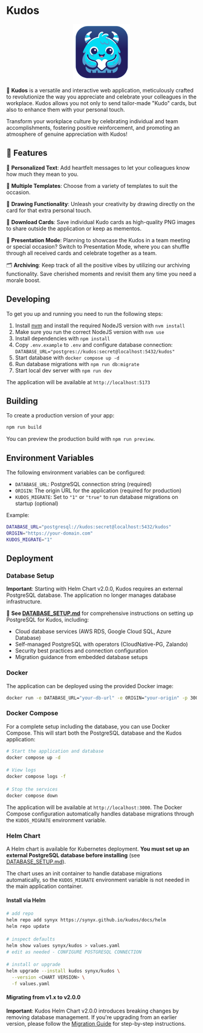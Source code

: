 # Kudos

<div align="center">
    <img width="150" src="res/kudo-monster.svg" alt="Kudo Monster">
</div>

👏 **Kudos** is a versatile and interactive web application, meticulously crafted to revolutionize the way you appreciate and celebrate your colleagues in the workplace. Kudos allows you not only to send tailor-made "Kudo" cards, but also to enhance them with your personal touch.

Transform your workplace culture by celebrating individual and team accomplishments, fostering positive reinforcement, and promoting an atmosphere of genuine appreciation with Kudos!

## 🌟 Features

📝 **Personalized Text**: Add heartfelt messages to let your colleagues know how much they mean to you.

🎴 **Multiple Templates**: Choose from a variety of templates to suit the occasion.

🎨 **Drawing Functionality**: Unleash your creativity by drawing directly on the card for that extra personal touch.

💾 **Download Cards**: Save individual Kudo cards as high-quality PNG images to share outside the application or keep as mementos.

🎉 **Presentation Mode**:
Planning to showcase the Kudos in a team meeting or special occasion? Switch to Presentation Mode, where you can shuffle through all received cards and celebrate together as a team.

🗂 **Archiving**:
Keep track of all the positive vibes by utilizing our archiving functionality. Save cherished moments and revisit them any time you need a morale boost.

## Developing

To get you up and running you need to run the following steps:

1. Install [nvm](https://github.com/nvm-sh/nvm#installing-and-updating) and install the required NodeJS version with `nvm install`
2. Make sure you run the correct NodeJS version with `nvm use`
3. Install dependencies with `npm install`
4. Copy `.env.example` to `.env` and configure database connection: `DATABASE_URL="postgres://kudos:secret@localhost:5432/kudos"`
5. Start database with `docker compose up -d`
6. Run database migrations with `npm run db:migrate`
7. Start local dev server with `npm run dev`

The application will be available at `http://localhost:5173`

## Building

To create a production version of your app:

```bash
npm run build
```

You can preview the production build with `npm run preview`.

## Environment Variables

The following environment variables can be configured:

- `DATABASE_URL`: PostgreSQL connection string (required)
- `ORIGIN`: The origin URL for the application (required for production)
- `KUDOS_MIGRATE`: Set to `"1"` or `"true"` to run database migrations on startup (optional)

Example:
```bash
DATABASE_URL="postgresql://kudos:secret@localhost:5432/kudos"
ORIGIN="https://your-domain.com"
KUDOS_MIGRATE="1"
```

## Deployment

### Database Setup

**Important**: Starting with Helm Chart v2.0.0, Kudos requires an external PostgreSQL database. The application no longer manages database infrastructure.

📖 **See [DATABASE_SETUP.md](DATABASE_SETUP.md)** for comprehensive instructions on setting up PostgreSQL for Kudos, including:
- Cloud database services (AWS RDS, Google Cloud SQL, Azure Database)
- Self-managed PostgreSQL with operators (CloudNative-PG, Zalando)
- Security best practices and connection configuration
- Migration guidance from embedded database setups

### Docker

The application can be deployed using the provided Docker image:

```bash
docker run -e DATABASE_URL="your-db-url" -e ORIGIN="your-origin" -p 3000:3000 ghcr.io/synyx/kudos:main
```

### Docker Compose

For a complete setup including the database, you can use Docker Compose. This will start both the PostgreSQL database and the Kudos application:

```bash
# Start the application and database
docker compose up -d

# View logs
docker compose logs -f

# Stop the services
docker compose down
```

The application will be available at `http://localhost:3000`. The Docker Compose configuration automatically handles database migrations through the `KUDOS_MIGRATE` environment variable.

### Helm Chart

A Helm chart is available for Kubernetes deployment. **You must set up an external PostgreSQL database before installing** (see [DATABASE_SETUP.md](DATABASE_SETUP.md)).

The chart uses an init container to handle database migrations automatically, so the `KUDOS_MIGRATE` environment variable is not needed in the main application container.

#### Install via Helm

```sh
# add repo
helm repo add synyx https://synyx.github.io/kudos/docs/helm
helm repo update

# inspect defaults
helm show values synyx/kudos > values.yaml
# edit as needed - CONFIGURE POSTGRESQL CONNECTION

# install or upgrade
helm upgrade --install kudos synyx/kudos \
  --version <CHART VERSION> \
  -f values.yaml
```

#### Migrating from v1.x to v2.0.0

**Important**: Kudos Helm Chart v2.0.0 introduces breaking changes by removing database management. If you're upgrading from an earlier version, please follow the [Migration Guide](MIGRATION.md) for step-by-step instructions.
